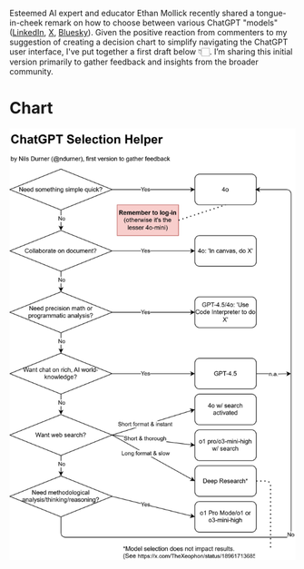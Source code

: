 Esteemed AI expert and educator Ethan Mollick recently shared a tongue-in-cheek remark on how to choose between various ChatGPT "models" ([LinkedIn](https://www.linkedin.com/posts/emollick_when-picking-among-the-9-ai-models-that-are-activity-7301077399763320832-Z8MV?utm_source=share&utm_medium=member_desktop&rcm=ACoAAAGX2jIBd6RDsNRYv13Bvu3x4nnCNu96SEw), [X](https://x.com/emollick/status/1895308482028675291), [Bluesky](https://bsky.app/profile/emollick.bsky.social/post/3lj7heghmgc2x)). Given the positive reaction from commenters to my suggestion of creating a decision chart to simplify navigating the ChatGPT user interface, I've put together a first draft below 👇🏻. I’m sharing this initial version primarily to gather feedback and insights from the broader community.

# Chart
<img src="drawio.svg">